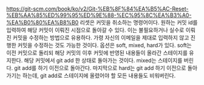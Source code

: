 https://git-scm.com/book/ko/v2/Git-%EB%8F%84%EA%B5%AC-Reset-%EB%AA%85%ED%99%95%ED%9E%88-%EC%95%8C%EA%B3%A0-%EA%B0%80%EA%B8%B0
리셋은 커밋을 취소하는 명령어이다.
원하는 커밋 id를 입력하여 해당 커밋이 이뤄진 시점으로 돌아갈 수 있다. 
이는 불필요하거나 실수로 이뤄진 커밋을 수정하는 방법으로 유용하다.
가령 자신의 이메일을 제대로 입력하지 않고 진행한 커밋을 수정하는 것도 가능한 것이다.
옵션은 soft, mixed, hard가 있다.
soft는 이전 커밋으로 돌리되 해당 커밋의 이후 커밋에 반영된 내용들이 올라간 스테이지를 유지한다. 해당 커밋에서 git add 한 상태로 돌아가는 것이다.
mixed는 스테이지를 버린다. git add를 하기 이전으로 돌아간다.
마지막으로 hard는 git add 하기 이전으로 돌아가기는 하는데, git add로 스테이지에 올렸어야 할 모든 내용들도 비워버린다.